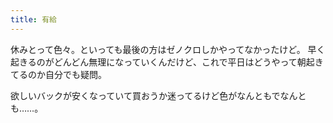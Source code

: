```yaml
---
title: 有給
---
```


休みとって色々。といっても最後の方はゼノクロしかやってなかったけど。
早く起きるのがどんどん無理になっていくんだけど、これで平日はどうやって朝起きてるのか自分でも疑問。

欲しいバックが安くなっていて買おうか迷ってるけど色がなんともでなんとも……。